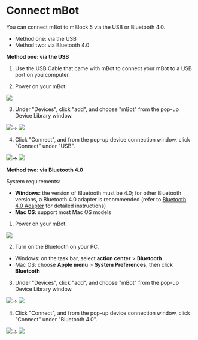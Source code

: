 # Connect mBot

You can connect mBot to mBlock 5 via the USB or Bluetooth 4.0.

* Method one: via the USB
* Method two: via Bluetooth 4.0

**Method one: via the USB**

1. Use the USB Cable that came with mBot to connect your mBot to a USB port on you computer.

2. Power on your mBot.

![](../../../.gitbook/assets/0%20%2815%29.png)

3. Under "Devices", click "add", and choose "mBot" from the pop-up Device Library window.

![](../../../.gitbook/assets/1%20%2811%29.png)→ ![](../../../.gitbook/assets/2%20%2812%29.png)

4. Click "Connect", and from the pop-up device connection window, click "Connect" under "USB".

![](../../../.gitbook/assets/3%20%287%29.png)→ ![](../../../.gitbook/assets/4%20%283%29.png)

**Method two: via Bluetooth 4.0**

System requirements:

* **Windows**: the version of Bluetooth must be 4.0; for other Bluetooth versions, a Bluetooth 4.0 adapter is recommended \(refer to [Bluetooth 4.0 Adapter](http://www.mblock.cc/doc/en/part-one-basics/connect-devices.html#3-bluetooth-40-instructions-for-windows-users) for detailed instructions\)
* **Mac OS**: support most Mac OS models

1. Power on your mBot.

![](../../../.gitbook/assets/5%20%286%29.png)

2. Turn on the Bluetooth on your PC.

* Windows: on the task bar, select **action center** &gt; **Bluetooth**
* Mac OS: choose **Apple menu** &gt; **System Preferences**, then click **Bluetooth**

3. Under "Devices", click "add", and choose "mBot" from the pop-up Device Library window.

![](../../../.gitbook/assets/6%20%2813%29.png)→ ![](../../../.gitbook/assets/7%20%283%29.png)

4. Click "Connect", and from the pop-up device connection window, click "Connect" under "Bluetooth 4.0".

![](../../../.gitbook/assets/8%20%287%29.png)→ ![](../../../.gitbook/assets/9.png)

